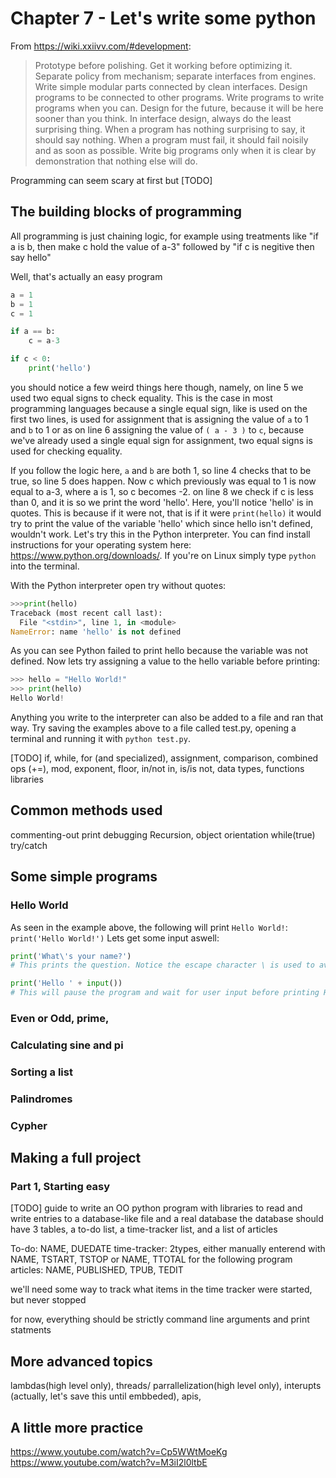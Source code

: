 # Chapter 7 - Let's write some python

From https://wiki.xxiivv.com/#development:
> Prototype before polishing. Get it working before optimizing it.
> Separate policy from mechanism; separate interfaces from engines.
> Write simple modular parts connected by clean interfaces.
> Design programs to be connected to other programs.
> Write programs to write programs when you can.
> Design for the future, because it will be here sooner than you think.
> In interface design, always do the least surprising thing.
> When a program has nothing surprising to say, it should say nothing.
> When a program must fail, it should fail noisily and as soon as possible.
> Write big programs only when it is clear by demonstration that nothing else will do.

Programming can seem scary at first but [TODO]

## The building blocks of programming

All programming is just chaining logic, for example using treatments like "if a is b, then make c hold the value of a-3" followed by "if c is negitive then say hello"

Well, that's actually an easy program

```python
a = 1
b = 1
c = 1

if a == b:
    c = a-3

if c < 0:
    print('hello')
```

you should notice a few weird things here though, namely, on line 5 we used two equal signs to check equality. This is the case in most programming languages because a single equal sign, like is used on the first two lines, is used for assignment that is assigning the value of `a` to 1 and `b` to 1 or as on line 6 assigning the value of `( a - 3 )` to `c`, because we've already used a single equal sign for assignment, two equal signs is used for checking equality.

If you follow the logic here, `a` and `b` are both 1, so line 4 checks that to be true, so line 5 does happen. Now  c which previously was equal to 1 is now equal to a-3, where a is 1, so c becomes -2. on line 8 we check if c is less than 0, and it is so we print the word 'hello'. Here, you'll notice 'hello' is in quotes. This is because if it were not, that is if it were `print(hello)` it would try to print the value of the variable 'hello' which since hello isn't defined, wouldn't work. Let's try this in the Python interpreter. You can find install instructions for your operating system here: https://www.python.org/downloads/. If you're on Linux simply type `python` into the terminal. 

With the Python interpreter open try without quotes: 

```python
>>>print(hello)
Traceback (most recent call last):
  File "<stdin>", line 1, in <module>
NameError: name 'hello' is not defined
```
As you can see Python failed to print hello because the variable was not defined. Now lets try assigning a value to the hello variable before printing:
```python
>>> hello = "Hello World!"
>>> print(hello)
Hello World!
```
Anything you write to the interpreter can also be added to a file and ran that way. Try saving the examples above to a file called test.py, opening a terminal and running it with `python test.py`. 

[TODO]
if, while, for (and specialized), assignment, comparison, combined ops (+=), mod, exponent, floor,
in/not in, is/is not, data types, functions
libraries

## Common methods used

commenting-out
print debugging
Recursion, object orientation
while(true)
try/catch

## Some simple programs

### Hello World
As seen in the example above, the following will print `Hello World!`:
`print('Hello World!')`
Lets get some input aswell: 
```python
print('What\'s your name?')
# This prints the question. Notice the escape character \ is used to avoid stopping the string. 

print('Hello ' + input()) 
# This will pause the program and wait for user input before printing Hello <input>
```

### Even or Odd, prime,

### Calculating sine and pi

### Sorting a list

### Palindromes

### Cypher

## Making a full project

### Part 1, Starting easy

[TODO] guide to write an OO python program with libraries to read and write entries to a database-like file and a real database
the database should have 3 tables, a to-do list, a time-tracker list, and a list of articles

To-do: NAME, DUEDATE
time-tracker: 2types, either manually enterend with NAME, TSTART, TSTOP or NAME, TTOTAL for the following program
articles: NAME, PUBLISHED, TPUB, TEDIT

we'll need some way to track what items in the time tracker were started, but never stopped

for now, everything should be strictly command line arguments and print statments

## More advanced topics

lambdas(high level only), threads/ parrallelization(high level only), interupts (actually, let's save this until embbeded), apis,

## A little more practice

https://www.youtube.com/watch?v=Cp5WWtMoeKg
https://www.youtube.com/watch?v=M3iI2l0ltbE


